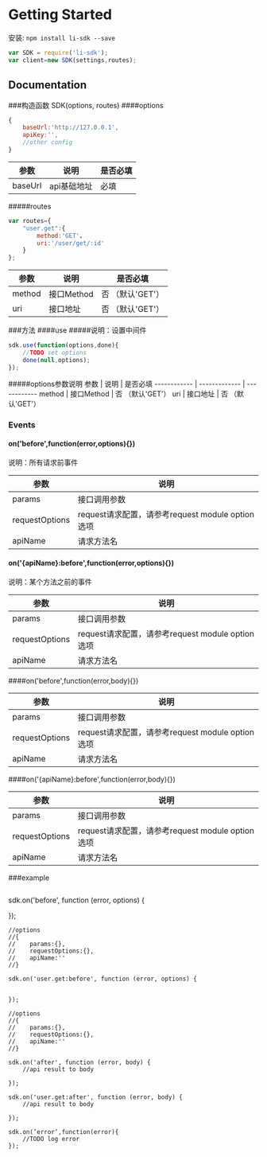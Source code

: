 # Getting Started

安装: `npm install li-sdk --save`

```js
var SDK = require('li-sdk');
var client=new SDK(settings,routes);
```

## Documentation

###构造函数 SDK(options, routes)
####options

```js
{
	baseUrl:'http://127.0.0.1',
	apiKey:'',
	//other config
}
```

参数 | 说明 | 是否必填
------------ | ------------- | ------------
baseUrl | api基础地址   | 必填

#####routes

```js
var routes={
	"user.get":{
		method:'GET'，
		uri:'/user/get/:id'
	}
};
```

参数 | 说明 | 是否必填
------------ | ------------- | ------------
method | 接口Method   | 否 （默认'GET'）
uri | 接口地址   | 否 （默认'GET'）

###方法
####use
#####说明：设置中间件

```js
sdk.use(function(options,done){
	//TODO set options
	done(null,options);
});
```
#####options参数说明
参数 | 说明 | 是否必填
------------ | ------------- | ------------
method | 接口Method   | 否 （默认'GET'）
uri | 接口地址   | 否 （默认'GET'）


### Events
 
#### on('before',function(error,options){})
 说明：所有请求前事件

参数 | 说明 |
------------ | ------------- 
params | 接口调用参数 
requestOptions | request请求配置，请参考request module option 选项
apiName | 请求方法名

#### on('{apiName}:before',function(error,options){})
 说明：某个方法之前的事件

参数 | 说明 |
------------ | ------------- 
params | 接口调用参数 
requestOptions | request请求配置，请参考request module option 选项
apiName | 请求方法名


####on('before',function(error,body){})

参数 | 说明 |
------------ | ------------- 
params | 接口调用参数 
requestOptions | request请求配置，请参考request module option 选项
apiName | 请求方法名

####on('{apiName}:before',function(error,body){})

参数 | 说明 |
------------ | ------------- 
params | 接口调用参数 
requestOptions | request请求配置，请参考request module option 选项
apiName | 请求方法名

###example
> ```js
   sdk.on('before', function (error, options) {
    	
    	
   });
	
	//options
	//{
	//    params:{},
	//    requestOptions:{},
	//    apiName:''	
	//}
	
	sdk.on('user.get:before', function (error, options) {
    	
    	
	});
	
	//options
	//{
	//    params:{},
	//    requestOptions:{},
	//    apiName:''	
	//}
	
	sdk.on('after', function (error, body) {
    	//api result to body
    	
	});
	
	sdk.on('user.get:after', function (error, body) {
    	//api result to body
    	
	});
	
	sdk.on(’error‘,function(error){
		//TODO log error
	});	
   
```
